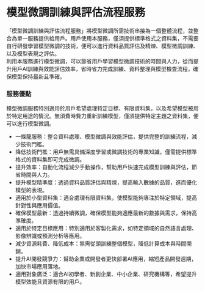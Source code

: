 
# 模型微調訓練與評估流程服務

「模型微調訓練與評估流程服務」將模型微調所需技術串接為一個整體流程，並整合為單一服務提供給用戶。用戶使用本服務，僅須提供標準格式之資料集，不需要自行研發學習模型微調的技術，便可以進行資料品質評估及精煉、模型微調訓練、以及模型表現之評估。  
利用本服務進行模型微調，可以節省用戶學習模型微調技術的時間與人力，從而提升用戶AI訓練與效能評估效率，省時省力完成訓練、資料整理與模型檢查流程，確保模型保持最新且準確。  

### 服務優點

模型微調服務特別適用於用戶希望處理特定目標、有限資料集，以及希望模型被用於特定用途的情況。無須費時費力重新訓練模型，僅須提供特定主題之資料集，便可以進行模型微調。
-	一條龍服務：整合資料處理、模型微調與效能評估，提供完整的訓練流程，減少技術門檻。
-	降低技術門檻：用戶無需具備深度學習或微調技術的專業知識，僅需提供標準格式的資料集即可完成微調。
-	提升效率：自動化流程減少手動操作，幫助用戶快速完成模型訓練與評估，節省時間與人力。
-	提升模型精準度：透過資料品質評估與精煉，提高輸入數據的品質，進而優化模型的表現。
-	適用於小型資料集：適合處理有限資料集，使模型能夠專注於特定領域，提高針對性與應用價值。
-	確保模型最新：透過持續微調，確保模型能夠適應最新的數據與需求，保持高準確度。
-	適用於特定目標應用：特別適用於客製化需求，如特定領域的自然語言處理、影像辨識或預測分析等應用。
-	減少資源耗費、降低成本：無需從頭訓練整個模型，降低計算成本與時間開銷。
-	提升AI開發競爭力：幫助企業或開發者更快部署AI應用，縮短產品開發週期，加快市場應用落地。
-	適用對象廣泛：適合AI初學者、新創企業、中小企業、研究機構等，希望提升模型效能且資源有限的用戶。



<!--

# 前端平台


AnythingLLM 和 OpenWebUI 是 RHAP 平台的前端推論解決方案組，位於前端平台，負責處理使用者的請求並提供直觀的圖形化界面。簡單操作，便於新手使用。


## AnythingLLM 

AnythingLLM 是最容易使用的多合一 AI 應用程式，它可以執行 RAG、AI Agents 以及更多的功能，而且不需要任何程式碼或基礎架構。


- 零設定、私有化、全方位的 AI 應用：無需繁瑣的開發者設定，提供本地 LLM、RAG 和 AI Agent 的一站式解決方案。
- AI Agents 功能：具備代理（Agent）特性，能夠自動執行一系列任務，提高效率和生產力。
- 完全可客製化：適用於企業或組織，提供與 ChatGPT 相當的完整功能，並具備權限控制，支持任何 LLM、嵌入模型或向量數據庫。
- 無程式碼或基礎架構負擔：使用者無需編寫程式碼或處理複雜的基礎設施，即可享受強大的 AI 功能。

如果想了解 AnythingLLM 的操作，可以參考 [AnythingLLM  使用說明](/docs/tools/AnythingLLM%20使用說明.md)


## OpenWebUI
OpenWebUI 是一個可擴充、功能豐富且易於使用的 AI 介面，設計為完全離線運行。它支持多種大型語言模型（LLM），包括 Ollama 和相容 OpenAI 的 API。其主要特點包括：

- 完全離線運行：無需連線網路即可使用，確保數據的隱私和安全。
- 多樣化的 LLM 支持：相容多種 LLM 運行器，提供靈活的模型選擇，如 Ollama 和 OpenAI 相容的 API。
- 可擴充性：設計為可擴充的架構，允許開發者添加新的功能和擴充軟體，滿足不同的需求。
- 使用者友好：提供直觀的界面和豐富的功能，使得無論是初學者還是專業人士都能輕鬆使用。

如果想了解 OpenWebUI 的操作，可以參考 [Open WebUI 使用說明](/docs/tools/OpenWebUI%20使用說明.md)


# 模型設定

對於AnythingLLM 跟 OpenWebUI 安裝後要如何將模型正確導入有不同的設定
<br />

可以參考 [AnythingLLM 的模型設定](/docs/tools/AnythingLLM%20使用說明.md#模型設定)跟 [OpenWebUI 的模型設定](/docs/tools/OpenWebUI%20使用說明.md#模型設定)

-->
